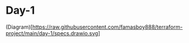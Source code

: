 # Day-1

(Diagram)[https://raw.githubusercontent.com/famasboy888/terraform-project/main/day-1/specs.drawio.svg]
